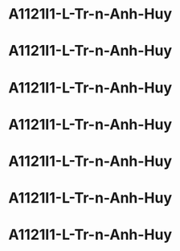 # A1121I1-L-Tr-n-Anh-Huy
# A1121I1-L-Tr-n-Anh-Huy
# A1121I1-L-Tr-n-Anh-Huy
# A1121I1-L-Tr-n-Anh-Huy
# A1121I1-L-Tr-n-Anh-Huy
# A1121I1-L-Tr-n-Anh-Huy
# A1121I1-L-Tr-n-Anh-Huy
